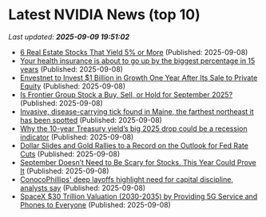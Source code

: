 # Latest NVIDIA News (top 10)
_Last updated: **2025-09-09 19:51:02**_

- [6 Real Estate Stocks That Yield 5% or More](https://biztoc.com/x/4f99464861306fb4) (Published: 2025-09-08)
- [Your health insurance is about to go up by the biggest percentage in 15 years](https://biztoc.com/x/7589d9d241103254) (Published: 2025-09-08)
- [Envestnet to Invest $1 Billion in Growth One Year After Its Sale to Private Equity](https://biztoc.com/x/aa5c1408448a9427) (Published: 2025-09-08)
- [Is Frontier Group Stock a Buy, Sell, or Hold for September 2025?](https://biztoc.com/x/ba860511a8b1b45d) (Published: 2025-09-08)
- [Invasive, disease-carrying tick found in Maine, the farthest northeast it has been spotted](https://biztoc.com/x/9b9c8f407ca01983) (Published: 2025-09-08)
- [Why the 10-year Treasury yield’s big 2025 drop could be a recession indicator](https://biztoc.com/x/3a77438c13fc9573) (Published: 2025-09-08)
- [Dollar Slides and Gold Rallies to a Record on the Outlook for Fed Rate Cuts](https://biztoc.com/x/00e40c88c59789e7) (Published: 2025-09-08)
- [September Doesn’t Need to Be Scary for Stocks. This Year Could Prove It](https://biztoc.com/x/dfdaa838d7d73805) (Published: 2025-09-08)
- [ConocoPhillips' deep layoffs highlight need for capital discipline, analysts say](https://biztoc.com/x/f15ab30a817fe577) (Published: 2025-09-08)
- [SpaceX $30 Trillion Valuation (2030-2035) by Providing 5G Service and Phones to Everyone](https://www.nextbigfuture.com/2025/09/spacex-30-trillion-valuation-2030-2035-by-providing-5g-service-and-phones-to-everyone.html) (Published: 2025-09-08)
